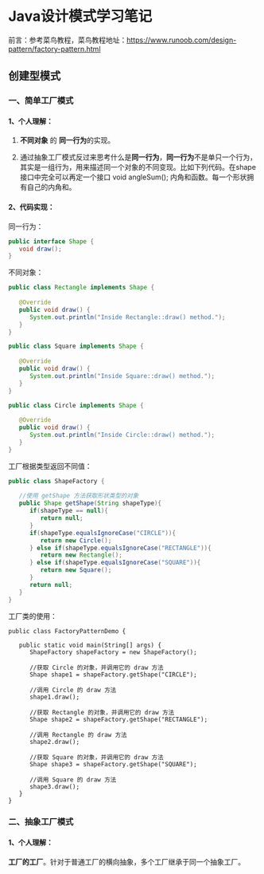 # Java设计模式学习笔记

前言：参考菜鸟教程，菜鸟教程地址：https://www.runoob.com/design-pattern/factory-pattern.html

## 创建型模式

### 一、简单工厂模式

#### 1、个人理解：

1)  **不同对象** 的 **同一行为**的实现。

2)  通过抽象工厂模式反过来思考什么是**同一行为**，**同一行为**不是单只一个行为，其实是一组行为，用来描述同一个对象的不同变现。比如下列代码。在shape接口中完全可以再定一个接口 void angleSum(); 内角和函数。每一个形状拥有自己的内角和。

#### 2、代码实现：

同一行为：

```java
public interface Shape {
   void draw();
}
```

不同对象：

```java
public class Rectangle implements Shape {
 
   @Override
   public void draw() {
      System.out.println("Inside Rectangle::draw() method.");
   }
}
```



```java
public class Square implements Shape {
 
   @Override
   public void draw() {
      System.out.println("Inside Square::draw() method.");
   }
}
```



```java
public class Circle implements Shape {
 
   @Override
   public void draw() {
      System.out.println("Inside Circle::draw() method.");
   }
}
```

工厂根据类型返回不同值：

```java
public class ShapeFactory {
    
   //使用 getShape 方法获取形状类型的对象
   public Shape getShape(String shapeType){
      if(shapeType == null){
         return null;
      }        
      if(shapeType.equalsIgnoreCase("CIRCLE")){
         return new Circle();
      } else if(shapeType.equalsIgnoreCase("RECTANGLE")){
         return new Rectangle();
      } else if(shapeType.equalsIgnoreCase("SQUARE")){
         return new Square();
      }
      return null;
   }
}
```

工厂类的使用：

```
public class FactoryPatternDemo {
 
   public static void main(String[] args) {
      ShapeFactory shapeFactory = new ShapeFactory();
 
      //获取 Circle 的对象，并调用它的 draw 方法
      Shape shape1 = shapeFactory.getShape("CIRCLE");
 
      //调用 Circle 的 draw 方法
      shape1.draw();
 
      //获取 Rectangle 的对象，并调用它的 draw 方法
      Shape shape2 = shapeFactory.getShape("RECTANGLE");
 
      //调用 Rectangle 的 draw 方法
      shape2.draw();
 
      //获取 Square 的对象，并调用它的 draw 方法
      Shape shape3 = shapeFactory.getShape("SQUARE");
 
      //调用 Square 的 draw 方法
      shape3.draw();
   }
}
```

### 二、抽象工厂模式

#### 1、个人理解：

**工厂的工厂**。针对于普通工厂的横向抽象，多个工厂继承于同一个抽象工厂。